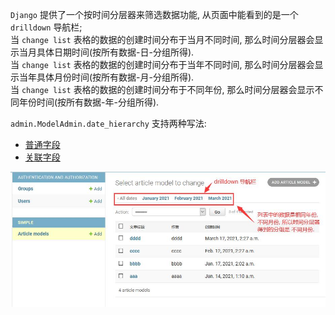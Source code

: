 `Django` 提供了一个按时间分层器来筛选数据功能, 从页面中能看到的是一个 `drilldown` 导航栏;  
 当 `change list` 表格的数据的创建时间分布于当月不同时间, 那么时间分层器会显示当月具体日期时间(按所有数据-日-分组所得).     
 当 `change list` 表格的数据的创建时间分布于当年不同时间, 那么时间分层器会显示当年具体月份时间(按所有数据-月-分组所得).    
 当 `change list` 表格的数据的创建时间分布于不同年份, 那么时间分层器会显示不同年份时间(按所有数据-年-分组所得).    
 
`admin.ModelAdmin.date_hierarchy` 支持两种写法:
- [普通字段](simple/admin.py#L8)
- [关联字段](simple_relate/admin.py#L14)
 
<p align="center">
  <img src="simple/imgs/date_hierarchy.jpg" alt="date_hierarchy"/>
</p>